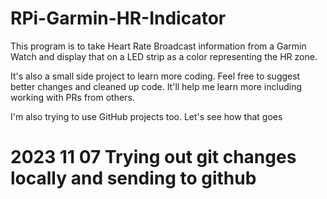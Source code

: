 # RPi-Garmin-HR-Indicator


This program is to take Heart Rate Broadcast information from a Garmin Watch and display that on a LED strip as a color representing the HR zone. 

It's also a small side project to learn more coding. Feel free to suggest better changes and cleaned up code. It'll help me learn more including working with PRs from others.

I'm also trying to use GitHub projects too. Let's see how that goes

# 2023 11 07 Trying out git changes locally and sending to github
